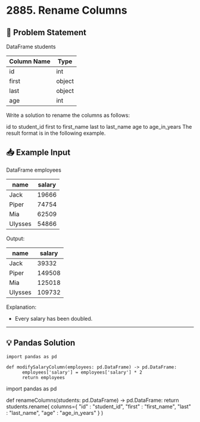 # 2885. Rename Columns

## 📝 Problem Statement

DataFrame students

| Column Name | Type   |
|-------------|--------|
| id          | int    |
| first       | object |
| last        | object |
| age         | int    |

Write a solution to rename the columns as follows:

id to student_id
first to first_name
last to last_name
age to age_in_years
The result format is in the following example.

## 📥 Example Input

DataFrame employees

| name    | salary |
|---------|--------|
| Jack    | 19666  |
| Piper   | 74754  |
| Mia     | 62509  |
| Ulysses | 54866  |

Output:

| name    | salary |
|---------|--------|
| Jack    | 39332  |
| Piper   | 149508 |
| Mia     | 125018 |
| Ulysses | 109732 |


Explanation:
 - Every salary has been doubled.
---

## 💡 Pandas Solution

   

    import pandas as pd

    def modifySalaryColumn(employees: pd.DataFrame) -> pd.DataFrame:
          employees['salary'] = employees['salary'] * 2
          return employees


import pandas as pd

def renameColumns(students: pd.DataFrame) -> pd.DataFrame:
    return students.rename(
        columns={
        "id" : "student_id",
        "first" : "first_name",
        "last" : "last_name",
        "age" : "age_in_years"
    }
)
